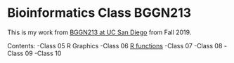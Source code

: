 # Bioinformatics Class BGGN213
This is my work from [BGGN213 at UC San Diego](https://bioboot.github.io/bggn213_F19) from Fall 2019.

Contents:
-Class 05 R Graphics
-Class 06 [R functions](https://github.com/analineaguayo/BGGN213/blob/master/Class06_HandsOn%20copy/Class06_Homework_Aguayo.md)
-Class 07
-Class 08
-Class 09
-Class 10
